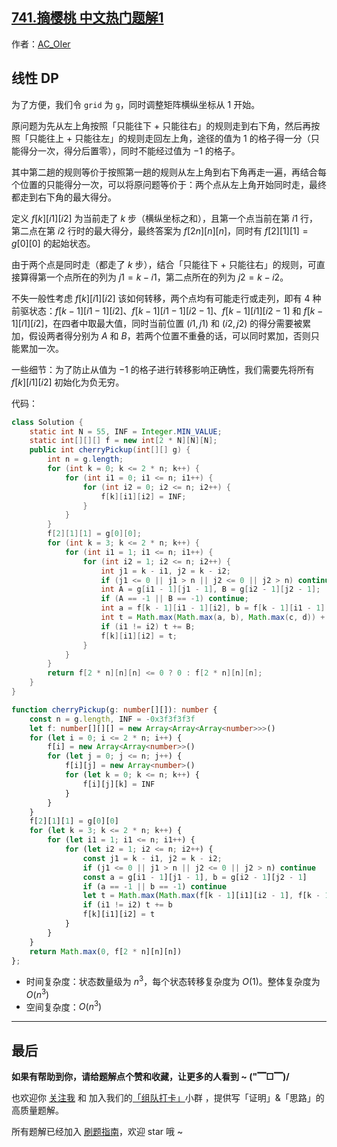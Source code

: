 ## [741.摘樱桃 中文热门题解1](https://leetcode.cn/problems/cherry-pickup/solutions/100000/by-ac_oier-pz7i)

作者：[AC_OIer](https://leetcode.cn/u/AC_OIer)
## 线性 DP

为了方便，我们令 `grid` 为 `g`，同时调整矩阵横纵坐标从 $1$ 开始。

原问题为先从左上角按照「只能往下 + 只能往右」的规则走到右下角，然后再按照「只能往上 + 只能往左」的规则走回左上角，途径的值为 $1$ 的格子得一分（只能得分一次，得分后置零），同时不能经过值为 $-1$ 的格子。

其中第二趟的规则等价于按照第一趟的规则从左上角到右下角再走一遍，再结合每个位置的只能得分一次，可以将原问题等价于：两个点从左上角开始同时走，最终都走到右下角的最大得分。

定义 $f[k][i1][i2]$ 为当前走了 $k$ 步（横纵坐标之和），且第一个点当前在第 $i1$ 行，第二点在第 $i2$ 行时的最大得分，最终答案为 $f[2n][n][n]$，同时有 $f[2][1][1] = g[0][0]$ 的起始状态。

由于两个点是同时走（都走了 $k$ 步），结合「只能往下 + 只能往右」的规则，可直接算得第一个点所在的列为 $j1 = k - i1$，第二点所在的列为 $j2 = k - i2$。

不失一般性考虑 $f[k][i1][i2]$ 该如何转移，两个点均有可能走行或走列，即有 $4$ 种前驱状态：$f[k - 1][i1 - 1][i2]$、$f[k - 1][i1 - 1][i2 - 1]$、$f[k - 1][i1][i2 - 1]$ 和 $f[k - 1][i1][i2]$，在四者中取最大值，同时当前位置 $(i1, j1)$ 和 $(i2, j2)$ 的得分需要被累加，假设两者得分别为 $A$ 和 $B$，若两个位置不重叠的话，可以同时累加，否则只能累加一次。

一些细节：为了防止从值为 $-1$ 的格子进行转移影响正确性，我们需要先将所有 $f[k][i1][i2]$ 初始化为负无穷。

代码：
```Java []
class Solution {
    static int N = 55, INF = Integer.MIN_VALUE;
    static int[][][] f = new int[2 * N][N][N];
    public int cherryPickup(int[][] g) {
        int n = g.length;
        for (int k = 0; k <= 2 * n; k++) {
            for (int i1 = 0; i1 <= n; i1++) {
                for (int i2 = 0; i2 <= n; i2++) {
                    f[k][i1][i2] = INF;
                }
            }
        }
        f[2][1][1] = g[0][0];
        for (int k = 3; k <= 2 * n; k++) {
            for (int i1 = 1; i1 <= n; i1++) {
                for (int i2 = 1; i2 <= n; i2++) {
                    int j1 = k - i1, j2 = k - i2;
                    if (j1 <= 0 || j1 > n || j2 <= 0 || j2 > n) continue;
                    int A = g[i1 - 1][j1 - 1], B = g[i2 - 1][j2 - 1];
                    if (A == -1 || B == -1) continue;
                    int a = f[k - 1][i1 - 1][i2], b = f[k - 1][i1 - 1][i2 - 1], c = f[k - 1][i1][i2 - 1], d = f[k - 1][i1][i2];
                    int t = Math.max(Math.max(a, b), Math.max(c, d)) + A;
                    if (i1 != i2) t += B;
                    f[k][i1][i2] = t;
                }
            }
        }
        return f[2 * n][n][n] <= 0 ? 0 : f[2 * n][n][n];
    }
}
```
```TypeScript []
function cherryPickup(g: number[][]): number {
    const n = g.length, INF = -0x3f3f3f3f
    let f: number[][][] = new Array<Array<Array<number>>>()
    for (let i = 0; i <= 2 * n; i++) {
        f[i] = new Array<Array<number>>()
        for (let j = 0; j <= n; j++) {
            f[i][j] = new Array<number>()
            for (let k = 0; k <= n; k++) {
                f[i][j][k] = INF
            }
        }
    }
    f[2][1][1] = g[0][0]
    for (let k = 3; k <= 2 * n; k++) {
        for (let i1 = 1; i1 <= n; i1++) {
            for (let i2 = 1; i2 <= n; i2++) {
                const j1 = k - i1, j2 = k - i2;
                if (j1 <= 0 || j1 > n || j2 <= 0 || j2 > n) continue
                const a = g[i1 - 1][j1 - 1], b = g[i2 - 1][j2 - 1]
                if (a == -1 || b == -1) continue
                let t = Math.max(Math.max(f[k - 1][i1][i2 - 1], f[k - 1][i1][i2]), Math.max(f[k - 1][i1 - 1][i2 - 1], f[k - 1][i1 - 1][i2])) + a
                if (i1 != i2) t += b
                f[k][i1][i2] = t
            }
        }
    }
    return Math.max(0, f[2 * n][n][n])
};
```
* 时间复杂度：状态数量级为 $n^3$，每个状态转移复杂度为 $O(1)$。整体复杂度为 $O(n^3)$
* 空间复杂度：$O(n^3)$

---

## 最后

**如果有帮助到你，请给题解点个赞和收藏，让更多的人看到 ~ ("▔□▔)/**

也欢迎你 [关注我](https://oscimg.oschina.net/oscnet/up-19688dc1af05cf8bdea43b2a863038ab9e5.png) 和 加入我们的[「组队打卡」](https://leetcode-cn.com/u/ac_oier/)小群 ，提供写「证明」&「思路」的高质量题解。

所有题解已经加入 [刷题指南](https://github.com/SharingSource/LogicStack-LeetCode/wiki)，欢迎 star 哦 ~